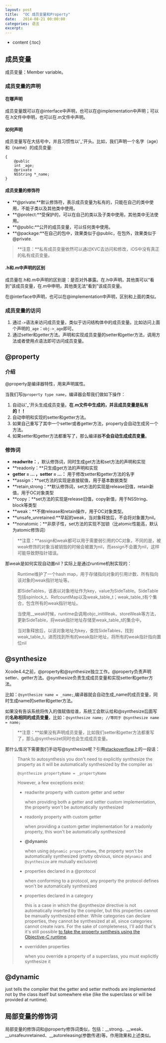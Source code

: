 ```yaml
---
layout: post
title:  "OC 成员变量和Property"
date:   2014-08-21 00:00:00
categories: 语法
excerpt: 
---
```


* content
{:toc}


## 成员变量

成员变量：Member variable。

### 成员变量的声明

#### 在哪声明

成员变量既可以在@interface中声明，也可以在@implementation中声明；可以在.h文件中申明，也可以在.m文件中声明。

#### 如何声明

成员变量写在大括号中，并且习惯性以'_'开头。比如，我们声明一个名字（age）和（name）的成员变量:

````
{
    @public
    int _age;
    @private
    NSString *_name;
}
````

#### 成员变量的修饰符

- **@private:**默认修饰符，表示成员变量为私有的，只能在自己的类中使用，不能子类以及其他类中使用。
- **@protect:**受保护的，可以在自己的类以及子类中使用，其他类中无法使用。
- **@public:**公开的成员变量，可以任何类中使用。
- **@package:**在自己的包中，效果类似于@public，在包外，效果类似于@private.

> **注意：**私有成员变量依然可以通过KVC去访问和修改，iOS中没有真正的私有成员变量。

#### .h和.m中声明的区别

成员量在.h和.m中声明的区别是：是否对外暴露。在.h中声明，其他类可以“看到”该成员变量，在.m中申明，其他类无法“看到”该成员变量。

在@interface中声明，也可以在@implementation中声明，区别和上面的类似。

### 成员变量的访问

1. 通过`->`语法来访问成员变量，类似于访问结构体中的成员变量。比如访问上面个声明的`_age`：`obj->_age`即可。
2. 通过setter和getter方法。声明和实现成员变量的setter和getter方法，调用方法或者使用点语法即可访问成员变量。

## @property

### 介绍
@property是编译器特性，用来声明属性。

当我们写`@property type name`，编译器会帮我们做如下操作：

1. 自动以'_'开头生成成员变量。**在.m文件中生成的，并且成员变量是私有的！！**
2. 自动申明和实现的setter和getter方法。
3. 如果自己重写了其中一个setter或者getter方法，property会自动生成另一个方法。
4. 如果setter和getter方法都重写了，那么编译器**不会自动生成成员变量**。

### 修饰词

- **readwrite：**，默认修饰词，同时生成get方法和set方法的声明和实现- **readonly：**只生成get方法的声明和实现
- **getter = ... ，setter = ...：** 用于修改setter和getter方法的名字- **assign：**set方法的实现是直接赋值，用于基本数据类型- **retain,strong：**默认修饰词，set方法的实现是release旧值，retain新值，用于OC对象类型- **copy：**set方法的实现是release旧值，copy新值，用于NSString、block等类型
- **weak：**不做release和retain操作，用于OC对象类型。
- **unsafe_unretained:**早起的weak，当对象释放后，不会将对象置为nil。- **nonatomic：**非原子性，set方法的实现不加锁（比atomic性能高，默认为atomic修饰词）

> **注意：**assign和weak都可以用于需要弱引用的OC对象，不同的是，被weak修饰的对象当被销毁的时候会被置为nil，而assign不会置为nil，这样可能导致野指针错误。

那weak是如何实现自动置nil？实际上是通过runtime机制实现的：

> Runtime维护了一个hash map，用于存储指向对象的引用计数、所有指向该对象的weak指针地址等。
>
> 即SideTables，该表以对象地址作为key，value为SideTable。SideTable包括spinlock_t、RefcountMap以及weak_table_t；weak_table_t有个集合，包含所有的weak指针地址。
>
> 当使用__weak时候，runtime会调用objc_initWeak、storeWeak等方法，更新SideTable，将weak指针地址存储至weak_table_t的集合中。
> 
> 当对象释放后，以该对象地址为key，查找SideTables，找到weak_table_t，进而找到所有的weak指针地址，将所有的weak指针指向置位nil


## @synthesize 

Xcode4.4之前，@property和@synthesize独立工作。@property负责声明setter、getter方法。@synthesize负责生成成员变量和实现setter和getter方法。

比如：`@synthesize name = _name;`,编译器就会自动生成_name的成员变量，同时生成name的setter和getter方法。

如果没有告诉系统将传入的值赋值给谁，系统工会默认给和@synthesize后面写的**名称相同的成员变量**，比如：`@synthesize name; //等同于 @synthesize name = name;`

> **注意：**如果没有声明成员变量，比如我们setter和getter方法都重写了，那么@synthesizet同时也会生成成员变量。

那什么情况下需要我们手动写@synthesize呢？引用[stackoverflow](http://stackoverflow.com/questions/19784454/when-should-i-use-synthesize-explicitly)上的一段话：

>Thank to autosynthesis you don't need to explicitly synthesize the property as it will be automatically synthesized by the compiler as
>
>`@synthesize propertyName = _propertyName`
>
>However, a few exceptions exist:
>
> - readwrite property with custom getter and setter
> 
>	 when providing both a getter and setter custom implementation, the property won't be automatically synthesized
> 
> - readonly property with custom getter
> 
> 	when providing a custom getter implementation for a readonly property, this won't be automatically synthesized
> 
> - **@dynamic**
> 
> 	when using `@dynamic propertyName`, the property won't be automatically synthesized (pretty obvious, since `@dynamic` and `@synthesize` are mutually exclusive)
> 
> - properties declared in a @protocol
> 
>	 when conforming to a protocol, any property the protocol defines won't be automatically synthesized
> 
> - properties declared in a category
> 
> 	this is a case in which the @synthesize directive is not automatically inserted by the compiler, but this properties cannot be manually synthesized either. While categories can declare properties, they cannot be synthesized at all, since categories cannot create ivars. For the sake of completeness, I'll add that's it's still possible [to fake the property synthesis using the Objective-C runtime](http://stackoverflow.com/questions/8733104/objective-c-property-instance-variable-in-category).
> 
> - overridden properties
> 
> 	when you override a property of a superclass, you must explicitly synthesize it


## @dynamic 

just tells the compiler that the getter and setter methods are implemented not by the class itself but somewhere else (like the superclass or will be provided at runtime).

## 局部变量的修饰词

局部变量的修饰词和@property修饰词类似，包括：__strong、__weak、__unsafeunretained、__autoreleasing(参数传递)等。作用效果和上述类似。
